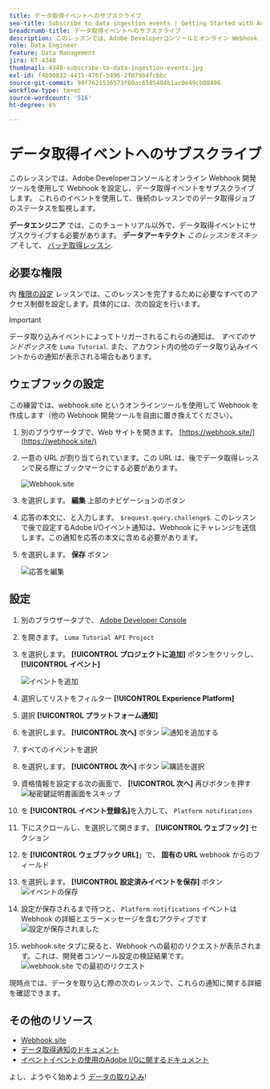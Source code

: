 ```yaml
---
title: データ取得イベントへのサブスクライブ
seo-title: Subscribe to data ingestion events | Getting Started with Adobe Experience Platform for Data Architects and Data Engineers
breadcrumb-title: データ取得イベントへのサブスクライブ
description: このレッスンでは、Adobe Developerコンソールとオンライン Webhook 開発ツールを使用して Webhook を設定し、データ取得イベントをサブスクライブします。 これらのイベントを使用して、後続のレッスンでのデータ取得ジョブのステータスを監視します。
role: Data Engineer
feature: Data Management
jira: KT-4348
thumbnail: 4348-subscribe-to-data-ingestion-events.jpg
exl-id: f4b90832-4415-476f-b496-2f079b4fcbbc
source-git-commit: 90f7621536573f60ac6585404b1ac0e49cb08496
workflow-type: tm+mt
source-wordcount: '516'
ht-degree: 6%

---
```


# データ取得イベントへのサブスクライブ

<!--25min-->

このレッスンでは、Adobe Developerコンソールとオンライン Webhook 開発ツールを使用して Webhook を設定し、データ取得イベントをサブスクライブします。 これらのイベントを使用して、後続のレッスンでのデータ取得ジョブのステータスを監視します。

**データエンジニア** では、このチュートリアル以外で、データ取得イベントにサブスクライブする必要があります。
**データアーキテクト** _このレッスンをスキップ_ そして、 [バッチ取得レッスン](ingest-batch-data.md).

## 必要な権限

内 [権限の設定](configure-permissions.md) レッスンでは、このレッスンを完了するために必要なすべてのアクセス制御を設定します。具体的には、次の設定を行います。

<!--* Developer-role access to the `Luma Tutorial Platform` product profile (for API)
-->

>[!IMPORTANT]
>
> データ取り込みイベントによってトリガーされるこれらの通知は、 _すべてのサンドボックス_&#x200B;を `Luma Tutorial`. また、アカウント内の他のデータ取り込みイベントからの通知が表示される場合もあります。


## ウェブフックの設定

この練習では、webhook.site というオンラインツールを使用して Webhook を作成します（他の Webhook 開発ツールを自由に置き換えてください）。

1. 別のブラウザータブで、Web サイトを開きます。 [https://webhook.site/](https://webhook.site/)
1. 一意の URL が割り当てられています。この URL は、後でデータ取得レッスンで戻る際にブックマークにする必要があります。

   ![Webhook.site](assets/ioevents-webhook-home.png)
1. を選択します。 **編集** 上部のナビゲーションのボタン
1. 応答の本文に、と入力します。 `$request.query.challenge$`. このレッスンで後で設定するAdobe I/Oイベント通知は、Webhook にチャレンジを送信します。この通知を応答の本文に含める必要があります。
1. を選択します。 **保存** ボタン

   ![応答を編集](assets/ioevents-webhook-editResponse.png)

## 設定

1. 別のブラウザータブで、 [Adobe Developer Console](https://console.adobe.io/)
1. を開きます。 `Luma Tutorial API Project`
1. を選択します。 **[!UICONTROL プロジェクトに追加]** ボタンをクリックし、 **[!UICONTROL イベント]**

   ![イベントを追加](assets/ioevents-addEvents.png)
1. 選択してリストをフィルター **[!UICONTROL Experience Platform]**
1. 選択 **[!UICONTROL プラットフォーム通知]**
1. を選択します。 **[!UICONTROL 次へ]** ボタン
   ![通知を追加する](assets/ioevents-addNotifications.png)
1. すべてのイベントを選択
1. を選択します。 **[!UICONTROL 次へ]** ボタン
   ![購読を選択](assets/ioevents-addSubscriptions.png)
1. 資格情報を設定する次の画面で、 **[!UICONTROL 次へ]** 再びボタンを押す
   ![秘密鍵証明書画面をスキップ](assets/ioevents-clickNext.png)
1. を **[!UICONTROL イベント登録名]**&#x200B;を入力して、 `Platform notifications`
1. 下にスクロールし、を選択して開きます。 **[!UICONTROL ウェブフック]** セクション
1. を **[!UICONTROL ウェブフック URL]**」で、 **固有の URL** webhook からのフィールド
1. を選択します。 **[!UICONTROL 設定済みイベントを保存]** ボタン
   ![イベントの保存](assets/ioevents-addWebhook.png)
1. 設定が保存されるまで待つと、 `Platform notifications` イベントは Webhook の詳細とエラーメッセージを含むアクティブです
   ![設定が保存されました](assets/ioevents-webhookConfigured.png)
1. webhook.site タブに戻ると、Webhook への最初のリクエストが表示されます。これは、開発者コンソール設定の検証結果です。
   ![webhook.site での最初のリクエスト](assets/ioevents-webhook-firstRequest.png)

現時点では、データを取り込む際の次のレッスンで、これらの通知に関する詳細を確認できます。

## その他のリソース

* [Webhook.site](https://webhook.site/)
* [データ取得通知のドキュメント](https://experienceleague.adobe.com/docs/experience-platform/ingestion/quality/subscribe-events.html)
* [イベントイベントの使用のAdobe I/Oに関するドキュメント](https://www.adobe.io/apis/experienceplatform/events/docs.html)

よし、ようやく始めよう [データの取り込み](ingest-batch-data.md)!
